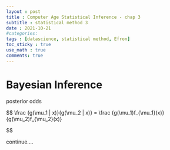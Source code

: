 ```yaml
---
layout : post
title : Computer Age Statistical Inference - chap 3
subtitle : statistical method 3
date : 2021-10-21
#categories:
tags : [datascience, statistical method, Efron]
toc_sticky : true
use_math : true
comments: true
---
```


# Bayesian Inference

posterior odds

$$
\frac {g(\mu_1 | x)}{g(\mu_2 | x)} = \frac {g(\mu_1)f_{\mu_1}(x)}{g(\mu_2)f_{\mu_2}(x)}

$$

continue....